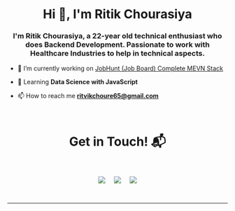 <h1 align="center">Hi 👋, I'm Ritik Chourasiya</h1>
<h3 align="center">I'm Ritik Chourasiya, a 22-year old technical enthusiast who does Backend Development. Passionate to work with Healthcare Industries to help in technical aspects.</h3>

- 🔭 I’m currently working on [JobHunt (Job Board) Complete MEVN Stack](https://github.com/theritikchoure/blood-donation-api-nodejs)

- 🌱 Learning **Data Science with JavaScript**

- 📫 How to reach me **ritvikchoure65@gmail.com**

<Br>
<h1 align="center">Get in Touch! 📬</h1>
<Br>
<p align="center">
<a href="https://www.linkedin.com/in/ritikchourasiya/" target="blank"><img align="center" src="https://img.shields.io/badge/Ritik Chourasiya-0077B5?style=for-the-badge&logo=linkedin&logoColor=white" /></a> &nbsp;&nbsp;&nbsp;  <a href="mailto:ritvikchoure65@gmail.com" target="blank"><img align="center" src="https://img.shields.io/badge/ritvikchoure65@gmail.com-D14836?style=for-the-badge&logo=gmail&logoColor=white" /></a>    &nbsp;&nbsp;&nbsp;       <a href="https://twitter.com/ritikchoure" target="blank"><img align="center" src="https://img.shields.io/badge/ritikchoure-1DA1F2?style=for-the-badge&logo=twitter&logoColor=white" /></a>
</p>
  
<Br>
<hr>
